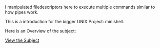 I manipulated filedescriptors here to execute multiple commands similar to how pipes work.

This is a introduction for the bigger UNIX Project: minishell.

Here is an Overview of the subject:

[View the Subject](./en.subject.pdf)
